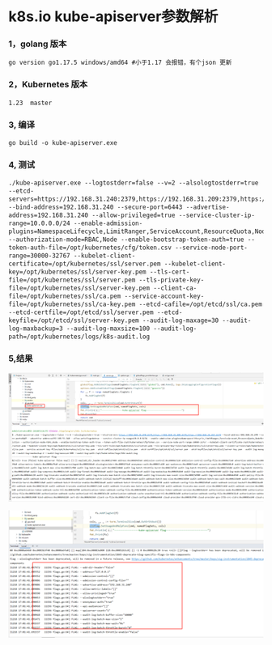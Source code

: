 # k8s.io kube-apiserver参数解析

### 1，golang 版本

```
go version go1.17.5 windows/amd64 #小于1.17 会报错，有个json 更新
```

### 2，Kubernetes 版本

```
1.23  master
```

### 3, 编译

```
go build -o kube-apiserver.exe
```

### 4, 测试

```
./kube-apiserver.exe --logtostderr=false --v=2 --alsologtostderr=true --etcd-servers=https://192.168.31.240:2379,https://192.168.31.209:2379,https://192.168.31.214:2379 --bind-address=192.168.31.240 --secure-port=6443 --advertise-address=192.168.31.240 --allow-privileged=true --service-cluster-ip-range=10.0.0.0/24 --enable-admission-plugins=NamespaceLifecycle,LimitRanger,ServiceAccount,ResourceQuota,NodeRestriction --authorization-mode=RBAC,Node --enable-bootstrap-token-auth=true --token-auth-file=/opt/kubernetes/cfg/token.csv --service-node-port-range=30000-32767 --kubelet-client-certificate=/opt/kubernetes/ssl/server.pem --kubelet-client-key=/opt/kubernetes/ssl/server-key.pem --tls-cert-file=/opt/kubernetes/ssl/server.pem --tls-private-key-file=/opt/kubernetes/ssl/server-key.pem --client-ca-file=/opt/kubernetes/ssl/ca.pem --service-account-key-file=/opt/kubernetes/ssl/ca-key.pem --etcd-cafile=/opt/etcd/ssl/ca.pem --etcd-certfile=/opt/etcd/ssl/server.pem --etcd-keyfile=/opt/etcd/ssl/server-key.pem --audit-log-maxage=30 --audit-log-maxbackup=3 --audit-log-maxsize=100 --audit-log-path=/opt/kubernetes/logs/k8s-audit.log
```

### 5,结果

![image](https://github.com/Mountains-and-rivers/k8s.io/blob/main/image/1.png)

![image](https://github.com/Mountains-and-rivers/k8s.io/blob/main/image/2.png)




